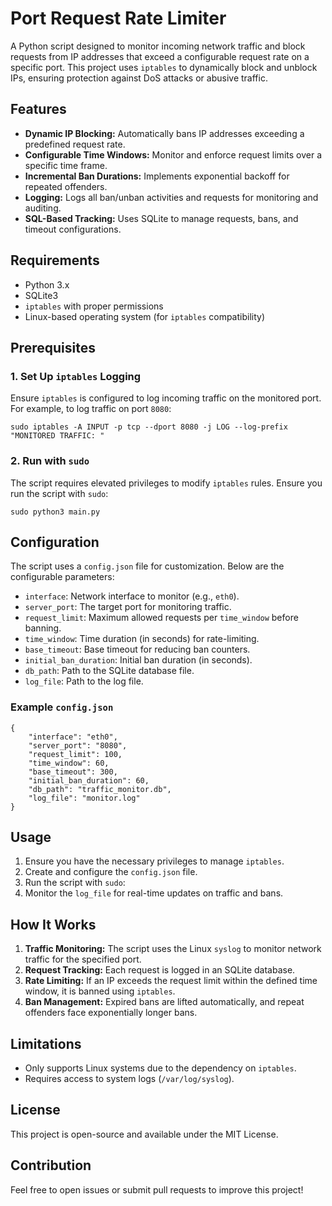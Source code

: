 # Port Request Rate Limiter

A Python script designed to monitor incoming network traffic and block requests from IP addresses that exceed a configurable request rate on a specific port. This project uses `iptables` to dynamically block and unblock IPs, ensuring protection against DoS attacks or abusive traffic.

## Features

- **Dynamic IP Blocking:** Automatically bans IP addresses exceeding a predefined request rate.
- **Configurable Time Windows:** Monitor and enforce request limits over a specific time frame.
- **Incremental Ban Durations:** Implements exponential backoff for repeated offenders.
- **Logging:** Logs all ban/unban activities and requests for monitoring and auditing.
- **SQL-Based Tracking:** Uses SQLite to manage requests, bans, and timeout configurations.

## Requirements

- Python 3.x
- SQLite3
- `iptables` with proper permissions
- Linux-based operating system (for `iptables` compatibility)

## Prerequisites

### 1. Set Up `iptables` Logging

Ensure `iptables` is configured to log incoming traffic on the monitored port. For example, to log traffic on port `8080`:

    sudo iptables -A INPUT -p tcp --dport 8080 -j LOG --log-prefix "MONITORED TRAFFIC: "

### 2. Run with `sudo`

The script requires elevated privileges to modify `iptables` rules. Ensure you run the script with `sudo`:

    sudo python3 main.py

## Configuration

The script uses a `config.json` file for customization. Below are the configurable parameters:

- `interface`: Network interface to monitor (e.g., `eth0`).
- `server_port`: The target port for monitoring traffic.
- `request_limit`: Maximum allowed requests per `time_window` before banning.
- `time_window`: Time duration (in seconds) for rate-limiting.
- `base_timeout`: Base timeout for reducing ban counters.
- `initial_ban_duration`: Initial ban duration (in seconds).
- `db_path`: Path to the SQLite database file.
- `log_file`: Path to the log file.

### Example `config.json`

    {
        "interface": "eth0",
        "server_port": "8080",
        "request_limit": 100,
        "time_window": 60,
        "base_timeout": 300,
        "initial_ban_duration": 60,
        "db_path": "traffic_monitor.db",
        "log_file": "monitor.log"
    }

## Usage

1. Ensure you have the necessary privileges to manage `iptables`.
2. Create and configure the `config.json` file.
3. Run the script with `sudo`:
4. Monitor the `log_file` for real-time updates on traffic and bans.

## How It Works

1. **Traffic Monitoring:** The script uses the Linux `syslog` to monitor network traffic for the specified port.
2. **Request Tracking:** Each request is logged in an SQLite database.
3. **Rate Limiting:** If an IP exceeds the request limit within the defined time window, it is banned using `iptables`.
4. **Ban Management:** Expired bans are lifted automatically, and repeat offenders face exponentially longer bans.

## Limitations

- Only supports Linux systems due to the dependency on `iptables`.
- Requires access to system logs (`/var/log/syslog`).

## License

This project is open-source and available under the MIT License.

## Contribution

Feel free to open issues or submit pull requests to improve this project!
